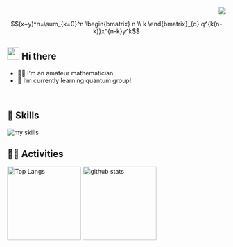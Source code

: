 <!-- 1. GitHub usernameを変更 -->
<div align="right">
  <img src="https://komarev.com/ghpvc/?username=tsubakichan-289" />
</div>

```math
(x+y)^n=\sum_{k=0}^n
\begin{bmatrix} n \\ k \end{bmatrix}_{q}
q^{k(n-k)}x^{n-k}y^k
```

<!-- 2. プロフィールや連絡先を変更 -->
## <img src="https://media.giphy.com/media/hvRJCLFzcasrR4ia7z/giphy.gif" width="28"> Hi there

- 🧑‍💻 I’m an amateur mathematician.
- 🌱 I’m currently learning quantum group!
<br>


<!-- 3. 好きな技術スタックに変更 -->
<!-- ライトモート：theme=light, ダークモート：theme=dark -->
<!-- アイコンの選択肢一覧：https://arc.net/l/quote/zizyykfh -->
## 🌱 Skills
<img alt="my skills" src="https://skillicons.dev/icons?theme=dark&perline=7&i=haskell,neovim,latex" />
<br>


<!-- 4. GitHub usernameを変更, 2箇所 -->
<!-- ライトモート：theme=light, ダークモート：theme=vue-dark  -->
## 🏃‍♀️ Activities
<div align="left"> 
  <img alt="Top Langs" height="170px" src="https://github-readme-stats.vercel.app/api?username=tsubakichan-289&theme=vue-dark&layout=compact" />
  <img alt="github stats" height="170px" src="https://github-readme-stats.vercel.app/api/top-langs/?username=tsubakichan-289&theme=vue-dark&layout=compact" />
</div>


<!--
This repository is a ✨ _special_ ✨ repository because its `README.md` (this file) appears on your GitHub profile.

Here are some ideas to get you started:

- 🔭 I’m currently working on ...
- 🌱 I’m currently learning ...
- 👯 I’m looking to collaborate on ...
- 🤔 I’m looking for help with ...
- 💬 Ask me about ...
- 📫 How to reach me: ...
- 😄 Pronouns: ...
- ⚡ Fun fact: ...
-->

